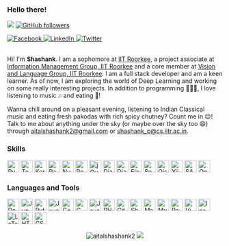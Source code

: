 ### Hello there!

![](https://visitor-badge.glitch.me/badge?page_id=aitalshashank2.aitalshashank2)
[![GitHub followers](https://img.shields.io/github/followers/aitalshashank2.svg?style=social&label=Follow)](https://github.com/aitalshashank2?tab=followers)

<a href="https://www.facebook.com/shashank.aital.96/">
    <img alt="Facebook" src="https://img.shields.io/badge/Facebook-%231877F2.svg?&style=for-the-badge&logo=Facebook&logoColor=white"/>
</a>

<a href="https://www.linkedin.com/in/shashank-aital-8a9760192/">
    <img alt="LinkedIn" src="https://img.shields.io/badge/linkedin-%230077B5.svg?&style=for-the-badge&logo=linkedin&logoColor=white"/>
</a>

<a href="https://twitter.com/AitalShashank">
    <img alt="Twitter" src="https://img.shields.io/badge/AitalShashank-%231DA1F2.svg?&style=for-the-badge&logo=Twitter&logoColor=white"/>
</a>

<br/>
<br/>

Hi! I'm **Shashank**. I am a sophomore at [IIT Roorkee](https://iitr.ac.in/), a project associate at [Information Management Group, IIT Roorkee](http://img.iitr.ac.in/) and a core member at [Vision and Language Group, IIT Roorkee](https://vlgiitr.github.io/). I am a full stack developer and am a keen learner. As of now, I am exploring the world of Deep Learning and working on some really interesting projects. In addition to programming 🧑🏻‍💻, I love listening to music 🎶 and eating 🍕!

Wanna chill around on a pleasant evening, listening to Indian Classical music and eating fresh pakodas with rich spicy chutney? Count me in 😌! Talk to me about anything under the sky (or maybe over the sky too 😄) through aitalshashank2@gmail.com or shashank_p@cs.iitr.ac.in.

### Skills

<p>
    <img style="height:28px" alt="PyTorch" src="https://img.shields.io/badge/PyTorch-%23EE4C2C.svg?&style=for-the-badge&logo=PyTorch&logoColor=white" />
    <img style="height:28px" alt="TensorFlow" src="https://img.shields.io/badge/TensorFlow-%23FF6F00.svg?&style=for-the-badge&logo=TensorFlow&logoColor=white" />
    <img style="height:28px" alt="Keras" src="https://img.shields.io/badge/Keras-%23D00000.svg?&style=for-the-badge&logo=Keras&logoColor=white"/>
    <img style="height:28px" alt="Pandas" src="https://img.shields.io/badge/pandas-%23150458.svg?&style=for-the-badge&logo=pandas&logoColor=white" />
    <img style="height:28px" alt="NumPy" src="https://img.shields.io/badge/numpy-%23013243.svg?&style=for-the-badge&logo=numpy&logoColor=white" />
    <img style="height:28px" alt="React" src="https://img.shields.io/badge/react-%2320232a.svg?&style=for-the-badge&logo=react&logoColor=%2361DAFB"/>
    <img style="height:28px" alt="jQuery" src="https://img.shields.io/badge/jquery-%230769AD.svg?&style=for-the-badge&logo=jquery&logoColor=white"/>
    <img style="height:28px" alt="Django" src="https://img.shields.io/badge/django-%23092E20.svg?&style=for-the-badge&logo=django&logoColor=white"/>
    <img style="height:28px" alt="DjangoRestFramework" src="https://img.shields.io/badge/-DjangoRestFramework-2c2c2c?style=flat-square&logo=drf&logoColor=white" />
    <img style="height:28px" alt="Flask" src="https://img.shields.io/badge/flask-%23000.svg?&style=for-the-badge&logo=flask&logoColor=white"/>
    <img style="height:28px" alt="Semantic UI" src="https://img.shields.io/badge/-Semantic UI-00b5ad?style=flat-square&logo=semantic-ui&logoColor=white" />
    <img style="height:28px" alt="Qiskit" src="https://img.shields.io/badge/-Qiskit-000000?style=flat-square&logo=Qiskit&logoColor=white" />
    <img style="height:28px" alt="Yii2.0" src="https://img.shields.io/badge/-Yii2.0-f3ffbd?style=flat-square&logo=yii2.0&logoColor=white" />
    <img style="height:28px" alt="SASS" src="https://img.shields.io/badge/SASS-hotpink.svg?&style=for-the-badge&logo=SASS&logoColor=white"/>
    <img style="height:28px" alt="OpenCV" src="https://img.shields.io/badge/opencv-%23white.svg?&style=for-the-badge&logo=opencv&logoColor=white"/>
</p>

### Languages and Tools

<p>
    <img style="height:28px" alt="Docker" src="https://img.shields.io/badge/docker-%230db7ed.svg?&style=for-the-badge&logo=docker&logoColor=white"/>
    <img style="height:28px" alt="Jupyter" src="https://img.shields.io/badge/Jupyter-%23F37626.svg?&style=for-the-badge&logo=Jupyter&logoColor=white" />
    <img style="height:28px" alt="Python" src="https://img.shields.io/badge/python-%2314354C.svg?&style=for-the-badge&logo=python&logoColor=white"/>
    <img style="height:28px" alt="JavaScript" src="https://img.shields.io/badge/-JavaScript-F0DB4F?style=flat-square&logo=javascript&logoColor=black" />
    <img style="height:28px" alt="C++" src="https://img.shields.io/badge/c++-%2300599C.svg?&style=for-the-badge&logo=c%2B%2B&ogoColor=white"/>
    <img style="height:28px" alt="C" src="https://img.shields.io/badge/c-%2300599C.svg?&style=for-the-badge&logo=c&logoColor=white"/>
    <img style="height:28px" alt="Java" src="https://img.shields.io/badge/java-%23ED8B00.svg?&style=for-the-badge&logo=java&logoColor=white"/>
    <img style="height:28px" alt="PHP" src="https://img.shields.io/badge/php-%23777BB4.svg?&style=for-the-badge&logo=php&logoColor=white"/>
    <img style="height:28px" alt="Git" src="https://img.shields.io/badge/git-%23F05033.svg?&style=for-the-badge&logo=git&logoColor=white"/>
    <img style="height:28px" alt="Shell Script" src="https://img.shields.io/badge/shell_script-%23121011.svg?&style=for-the-badge&logo=gnu-bash&logoColor=white"/>
    <img style="height:28px" alt="Markdown" src="https://img.shields.io/badge/markdown-%23000000.svg?&style=for-the-badge&logo=markdown&logoColor=white"/>
    <img style="height:28px" alt="MySQL" src="https://img.shields.io/badge/mysql-%2300f.svg?&style=for-the-badge&logo=mysql&logoColor=white"/>
    <img style="height:28px" alt="Postgres" src ="https://img.shields.io/badge/postgres-%23316192.svg?&style=for-the-badge&logo=postgresql&logoColor=white"/>
    <img style="height:28px" alt="Vim" src="https://img.shields.io/badge/-Vim-2ECC71?style=flat-square&logo=vim&logoColor=white" />
    <img style="height:28px" alt="Insomnia" src="https://img.shields.io/badge/-Insomnia-5849BE?style=flat-square&logo=insomnia&logoColor=white" />
    <img style="height:28px" alt="LaTeX" src="https://img.shields.io/badge/latex-%23008080.svg?&style=for-the-badge&logo=latex&logoColor=white"/>
    <img style="height:28px" alt="HTML5" src="https://img.shields.io/badge/html5-%23E34F26.svg?&style=for-the-badge&logo=html5&logoColor=white"/>
    <img style="height:28px" alt="CSS3" src="https://img.shields.io/badge/css3-%231572B6.svg?&style=for-the-badge&logo=css3&logoColor=white"/>  
</p>

<p align="center">
    <img src="https://github-readme-stats.vercel.app/api?username=aitalshashank2&show_icons=true&theme=nightowl" alt="aitalshashank2" />
    <img src="https://github-readme-stats.vercel.app/api/top-langs/?username=aitalshashank2&hide=css,html&theme=nightowl&line_height=27&layout=compact&langs_count=8" />
</p>
